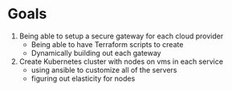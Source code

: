 # Goals
1. Being able to setup a secure gateway for each cloud provider  
    * Being able to have Terraform scripts to create  
    * Dynamically building out each gateway  
2. Create Kubernetes cluster with nodes on vms in each service  
    * using ansible to customize all of the servers  
    * figuring out elasticity for nodes  
